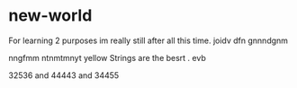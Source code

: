# new-world
For learning 2 purposes
im really still  after all this time.
joidv
dfn
gnnndgnm

nngfmm
ntnmtmnyt
yellow Strings are the besrt . evb


32536 and 44443 and 34455
